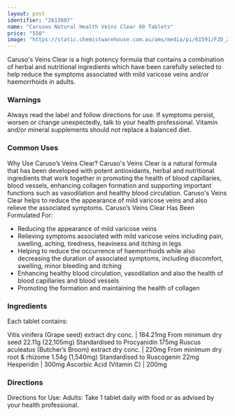 ```yaml
---
layout: post
identifier: "2613607"
name: "Carusos Natural Health Veins Clear 60 Tablets"
price: "550"
image: "https://static.chemistwarehouse.com.au/ams/media/pi/61591/F2D_200.jpg"
---
```


Caruso's Veins Clear is a high potency formula that contains a combination of herbal and nutritional ingredients which have been carefully selected to help reduce the symptoms associated with mild varicose veins and/or haemorrhoids in adults.

### Warnings
Always read the label and follow directions for use. If symptoms persist, worsen or change unexpectedly, talk to your health professional. Vitamin and/or mineral supplements should not replace a balanced diet.

### Common Uses
Why Use Caruso’s Veins Clear? Caruso's Veins Clear is a natural formula that has been developed with potent antioxidants, herbal and nutritional ingredients that work together in promoting the health of blood capillaries, blood vessels, enhancing collagen formation and supporting important functions such as vasodilation and healthy blood circulation. Caruso's Veins Clear helps to reduce the appearance of mild varicose veins and also relieve the associated symptoms. Caruso’s Veins Clear Has Been Formulated For: 
- Reducing the appearance of mild varicose veins
- Relieving symptoms associated with mild varicose veins including pain, swelling, aching, tiredness, heaviness and itching in legs
- Helping to reduce the occurrence of haemorrhoids while also decreasing the duration of associated symptoms, including discomfort, swelling, minor bleeding and itching
- Enhancing healthy blood circulation, vasodilation and also the health of blood capillaries and blood vessels
- Promoting the formation and maintaining the health of collagen

### Ingredients
Each tablet contains:

Vitis vinifera (Grape seed) extract dry conc. | 184.21mg
From minimum dry seed 22.11g (22,105mg) Standardised to Procyanidin 175mg Ruscus aculeatus (Butcher’s Broom) extract dry conc. | 220mg
From minimum dry root & rhizome 1.54g (1,540mg) Standardised to Ruscogenin 22mg Hesperidin | 300mg
Ascorbic Acid (Vitamin C) | 200mg

### Directions
Directions for Use: Adults: Take 1 tablet daily with food or as advised by your health professional.